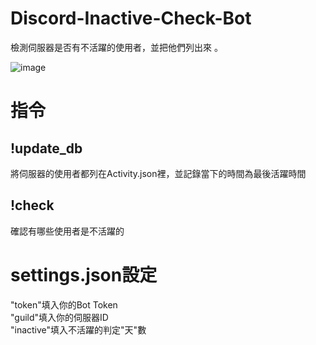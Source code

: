 # Discord-Inactive-Check-Bot
檢測伺服器是否有不活躍的使用者，並把他們列出來 。  

![image](https://media.discordapp.net/attachments/1101088367111831613/1172183962949537925/image.png?ex=655f6462&is=654cef62&hm=77673f827374bd36d16d60468b6f1773e0c5c84ef008f3e92e97a41dd50de2d2&=)

# 指令

## !update_db

將伺服器的使用者都列在Activity.json裡，並記錄當下的時間為最後活躍時間

## !check

確認有哪些使用者是不活躍的

# settings.json設定

"token"填入你的Bot Token  
"guild"填入你的伺服器ID  
"inactive"填入不活躍的判定"天"數  
